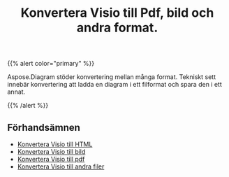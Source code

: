﻿---
title: Konvertera Visio till Pdf, bild och andra format.
linktitle: Diagram Konverteringar
type: docs
weight: 65
url: /sv/net/convert-diagram-to-different-formats/
description: Konvertera Visio-filer till Visio, PDF, CSV, JPG, HTML, BMP, PNG, EMF, 0761737481, 0761737481, 70.173481, 70.173481, 70.18 och mer
---
{{% alert color="primary" %}}

Aspose.Diagram stöder konvertering mellan många format. Tekniskt sett innebär konvertering att ladda en diagram i ett filformat och spara den i ett annat.

{{% /alert %}}

## **Förhandsämnen**
- [Konvertera Visio till HTML](/diagram/sv/net/convert-visio-to-html/)
- [Konvertera Visio till bild](/diagram/sv/net/convert-visio-to-image/)
- [Konvertera Visio till pdf](/diagram/sv/net/convert-visio-to-pdf/)
- [Konvertera Visio till andra filer](/diagram/sv/net/convert-visio-to-other-files/)
